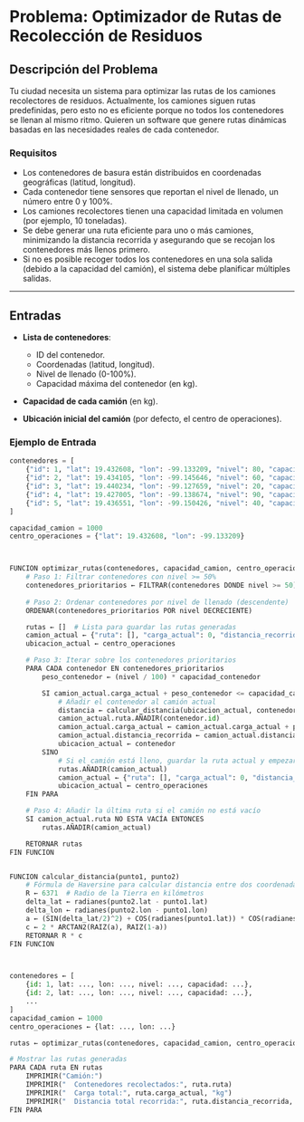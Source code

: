 # Problema: Optimizador de Rutas de Recolección de Residuos

## Descripción del Problema
Tu ciudad necesita un sistema para optimizar las rutas de los camiones recolectores de residuos. Actualmente, los camiones siguen rutas predefinidas, pero esto no es eficiente porque no todos los contenedores se llenan al mismo ritmo. Quieren un software que genere rutas dinámicas basadas en las necesidades reales de cada contenedor.

### Requisitos

- Los contenedores de basura están distribuidos en coordenadas geográficas (latitud, longitud).
- Cada contenedor tiene sensores que reportan el nivel de llenado, un número entre 0 y 100%.
- Los camiones recolectores tienen una capacidad limitada en volumen (por ejemplo, 10 toneladas).
- Se debe generar una ruta eficiente para uno o más camiones, minimizando la distancia recorrida y asegurando que se recojan los contenedores más llenos primero.
- Si no es posible recoger todos los contenedores en una sola salida (debido a la capacidad del camión), el sistema debe planificar múltiples salidas.

---

## Entradas

- **Lista de contenedores**:
  - ID del contenedor.
  - Coordenadas (latitud, longitud).
  - Nivel de llenado (0-100%).
  - Capacidad máxima del contenedor (en kg).

- **Capacidad de cada camión** (en kg).
- **Ubicación inicial del camión** (por defecto, el centro de operaciones).

### Ejemplo de Entrada
```python
contenedores = [
    {"id": 1, "lat": 19.432608, "lon": -99.133209, "nivel": 80, "capacidad": 500},  # Contenedor lleno
    {"id": 2, "lat": 19.434105, "lon": -99.145646, "nivel": 60, "capacidad": 400},  # Contenedor priorizado
    {"id": 3, "lat": 19.440234, "lon": -99.127659, "nivel": 20, "capacidad": 600},  # Contenedor casi vacío
    {"id": 4, "lat": 19.427005, "lon": -99.138674, "nivel": 90, "capacidad": 300},  # Contenedor muy lleno
    {"id": 5, "lat": 19.436551, "lon": -99.150426, "nivel": 40, "capacidad": 350}   # Contenedor medio lleno
]

capacidad_camion = 1000
centro_operaciones = {"lat": 19.432608, "lon": -99.133209}



FUNCION optimizar_rutas(contenedores, capacidad_camion, centro_operaciones)
    # Paso 1: Filtrar contenedores con nivel >= 50%
    contenedores_prioritarios ← FILTRAR(contenedores DONDE nivel >= 50)
    
    # Paso 2: Ordenar contenedores por nivel de llenado (descendente)
    ORDENAR(contenedores_prioritarios POR nivel DECRECIENTE)

    rutas ← []  # Lista para guardar las rutas generadas
    camion_actual ← {"ruta": [], "carga_actual": 0, "distancia_recorrida": 0}
    ubicacion_actual ← centro_operaciones

    # Paso 3: Iterar sobre los contenedores prioritarios
    PARA CADA contenedor EN contenedores_prioritarios
        peso_contenedor ← (nivel / 100) * capacidad_contenedor

        SI camion_actual.carga_actual + peso_contenedor <= capacidad_camion ENTONCES
            # Añadir el contenedor al camión actual
            distancia ← calcular_distancia(ubicacion_actual, contenedor)
            camion_actual.ruta.AÑADIR(contenedor.id)
            camion_actual.carga_actual ← camion_actual.carga_actual + peso_contenedor
            camion_actual.distancia_recorrida ← camion_actual.distancia_recorrida + distancia
            ubicacion_actual ← contenedor
        SINO
            # Si el camión está lleno, guardar la ruta actual y empezar una nueva
            rutas.AÑADIR(camion_actual)
            camion_actual ← {"ruta": [], "carga_actual": 0, "distancia_recorrida": 0}
            ubicacion_actual ← centro_operaciones
    FIN PARA

    # Paso 4: Añadir la última ruta si el camión no está vacío
    SI camion_actual.ruta NO ESTA VACÍA ENTONCES
        rutas.AÑADIR(camion_actual)

    RETORNAR rutas
FIN FUNCION


FUNCION calcular_distancia(punto1, punto2)
    # Fórmula de Haversine para calcular distancia entre dos coordenadas geográficas
    R ← 6371  # Radio de la Tierra en kilómetros
    delta_lat ← radianes(punto2.lat - punto1.lat)
    delta_lon ← radianes(punto2.lon - punto1.lon)
    a ← (SIN(delta_lat/2)^2) + COS(radianes(punto1.lat)) * COS(radianes(punto2.lat)) * (SIN(delta_lon/2)^2)
    c ← 2 * ARCTAN2(RAIZ(a), RAIZ(1-a))
    RETORNAR R * c
FIN FUNCION



contenedores ← [
    {id: 1, lat: ..., lon: ..., nivel: ..., capacidad: ...},
    {id: 2, lat: ..., lon: ..., nivel: ..., capacidad: ...},
    ...
]
capacidad_camion ← 1000
centro_operaciones ← {lat: ..., lon: ...}

rutas ← optimizar_rutas(contenedores, capacidad_camion, centro_operaciones)

# Mostrar las rutas generadas
PARA CADA ruta EN rutas
    IMPRIMIR("Camión:")
    IMPRIMIR("  Contenedores recolectados:", ruta.ruta)
    IMPRIMIR("  Carga total:", ruta.carga_actual, "kg")
    IMPRIMIR("  Distancia total recorrida:", ruta.distancia_recorrida, "km")
FIN PARA
